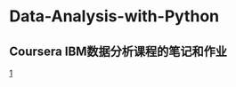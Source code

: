 # Data-Analysis-with-Python

## Coursera IBM数据分析课程的笔记和作业

[1](https://github.com/xzyang123/Data-Analysis-with-Python/blob/master/pandas%20read%20.csv%20file.md)
